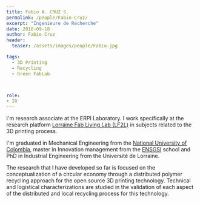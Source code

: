 ```yaml
---
title: Fabio A. CRUZ S.
permalink: /people/Fabio-Cruz/
excerpt: "Ingenieure de Recherche"
date: 2018-09-18
author: Fabio Cruz
header:
  teaser: /assets/images/people/Fabio.jpg

tags:
  - 3D Printing
  - Recycling
  - Green FabLab



role:
- IG
---
```



I'm research associate at the ERPI Laboratory.
I work specifically at the research platform [Lorraine Fab Living Lab (LF2L)](http://lf2l.fr/) in subjects related to the 3D printing process.

I'm graduated in Mechanical Engineering from the  [National University of Colombia](http://unal.edu.co/), master in Innovation management from the [ENSGSI](https://www.ensgsi.univ-lorraine.fr/) school and PhD in Industrial Engineering from the Université de Lorraine.


The research that I have developed so far is focused on the conceptualization of a circular economy through a distributed polymer recycling approach for the open source 3D printing technology.
Technical and logistical characterizations are studied in the validation of each aspect of the distributed and local recycling process for this technology.



